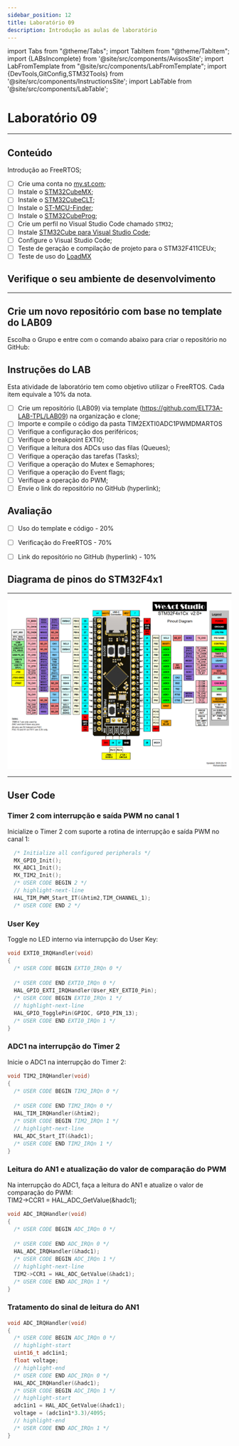 ```yaml
---
sidebar_position: 12
title: Laboratório 09
description: Introdução as aulas de laboratório
---
```


import Tabs from "@theme/Tabs";
import TabItem from "@theme/TabItem";
import {LABsIncomplete} from '@site/src/components/AvisosSite';
import LabFromTemplate from "@site/src/components/LabFromTemplate";
import {DevTools,GitConfig,STM32Tools} from '@site/src/components/InstructionsSite';
import LabTable from '@site/src/components/LabTable';

# Laboratório 09

<!-- Aviso de que este conteúdo está em construção! -->
<LABsIncomplete />

<!-- Tabela com link para atividade, inicio, fim e descrição do LAB! -->
<div style={{ display: "flex", justifyContent: "center" }}>
  <LabTable index={9} internal={false} />
</div>

---

## Conteúdo

Introdução ao FreeRTOS;

- [ ] Crie uma conta no [my.st.com](https://www.st.com/content/st_com/en/user-registration.html);
- [ ] Instale o [STM32CubeMX](https://www.st.com/en/development-tools/stm32cubemx.html#get-software);
- [ ] Instale o [STM32CubeCLT](https://www.st.com/en/development-tools/stm32cubeclt.html#get-software);
- [ ] Instale o [ST-MCU-Finder](https://www.st.com/en/development-tools/st-mcu-finder-pc.html#get-software);
- [ ] Instale o [STM32CubeProg](https://www.st.com/en/development-tools/stm32cubeprog.html#get-software);
- [ ] Crie um perfil no Visual Studio Code chamado `STM32`;
- [ ] Instale [STM32Cube para Visual Studio Code](https://marketplace.visualstudio.com/items?itemName=stmicroelectronics.stm32-vscode-extension);
- [ ] Configure o Visual Studio Code;
- [ ] Teste de geração e compilação de projeto para o STM32F411CEUx;
- [ ] Teste de uso do [LoadMX](/docs/loadmx)

## Verifique o seu ambiente de desenvolvimento

<!-- List of Dev Tools -->
<DevTools />

<!-- Configure o git -->
<GitConfig />

---

<!-- List of STM32Cube Tools -->
<STM32Tools />

## Crie um novo repositório com base no template do LAB09

Escolha o Grupo e entre com o comando abaixo para criar o repositório no GitHub:

<!-- Gera instruções para criar o repositório no GitHub por grupo com base no template do laboratório. -->
<LabFromTemplate labNumber="LAB09" opts="-c" />


## Instruções do LAB

Esta atividade de laboratório tem como objetivo utilizar o FreeRTOS. Cada item equivale a 10% da nota.

- [ ] Crie um repositório (LAB09) via template (https://github.com/ELT73A-LAB-TPL/LAB09) na organização e clone;
- [ ] Importe e compile o código da pasta TIM2EXTI0ADC1PWMDMARTOS
- [ ] Verifique a configuração dos periféricos;
- [ ] Verifique o breakpoint EXTI0;
- [ ] Verifique a leitura dos ADCs uso das filas (Queues);
- [ ] Verifique a operação das tarefas (Tasks);
- [ ] Verifique a operação do Mutex e Semaphores;
- [ ] Verifique a operação do Event flags;
- [ ] Verifique a operação do PWM;
- [ ] Envie o link do repositório no GitHub (hyperlink);

## Avaliação
- [ ] Uso do template e código - 20%
- [ ] Verificação do FreeRTOS - 70%
- [ ] Link do repositório no GitHub (hyperlink) - 10%


## Diagrama de pinos do STM32F4x1

---

![STM32F4x1 microcontroller pinout diagram;](/img/MiniSTM32F4x1/STM32F4x1_PinoutDiagram_RichardBalint.png)

---


## User Code
### Timer 2 com interrupção e saída PWM no canal 1
Inicialize o Timer 2 com suporte a rotina de interrupção e saída PWM no canal 1:
```c title="Src/main.c"
  /* Initialize all configured peripherals */
  MX_GPIO_Init();
  MX_ADC1_Init();
  MX_TIM2_Init();
  /* USER CODE BEGIN 2 */
  // highlight-next-line
  HAL_TIM_PWM_Start_IT(&htim2,TIM_CHANNEL_1);
  /* USER CODE END 2 */
```


### User Key
Toggle no LED interno via interrupção do User Key:
```c title="Src/stm32f4xx_it.c"
void EXTI0_IRQHandler(void)
{
  /* USER CODE BEGIN EXTI0_IRQn 0 */

  /* USER CODE END EXTI0_IRQn 0 */
  HAL_GPIO_EXTI_IRQHandler(User_KEY_EXTI0_Pin);
  /* USER CODE BEGIN EXTI0_IRQn 1 */
  // highlight-next-line
  HAL_GPIO_TogglePin(GPIOC, GPIO_PIN_13);
  /* USER CODE END EXTI0_IRQn 1 */
}
```

### ADC1 na interrupção do Timer 2
Inicie o ADC1 na interrupção do Timer 2:
```c title="Src/stm32f4xx_it.c"
void TIM2_IRQHandler(void)
{
  /* USER CODE BEGIN TIM2_IRQn 0 */

  /* USER CODE END TIM2_IRQn 0 */
  HAL_TIM_IRQHandler(&htim2);
  /* USER CODE BEGIN TIM2_IRQn 1 */
  // highlight-next-line
  HAL_ADC_Start_IT(&hadc1);
  /* USER CODE END TIM2_IRQn 1 */
}
```

### Leitura do AN1 e atualização do valor de comparação do PWM
Na interrupção do ADC1, faça a leitura do AN1 e atualize o valor de comparação do PWM:  
TIM2->CCR1 = HAL_ADC_GetValue(&hadc1);


```c title="Src/stm32f4xx_it.c"
void ADC_IRQHandler(void)
{
  /* USER CODE BEGIN ADC_IRQn 0 */

  /* USER CODE END ADC_IRQn 0 */
  HAL_ADC_IRQHandler(&hadc1);
  /* USER CODE BEGIN ADC_IRQn 1 */
  // highlight-next-line
  TIM2->CCR1 = HAL_ADC_GetValue(&hadc1);
  /* USER CODE END ADC_IRQn 1 */
}
```

### Tratamento do sinal de leitura do AN1

```c title="Src/stm32f4xx_it.c"
void ADC_IRQHandler(void)
{
  /* USER CODE BEGIN ADC_IRQn 0 */
  // highlight-start
  uint16_t adc1in1;
  float voltage;
  // highlight-end
  /* USER CODE END ADC_IRQn 0 */
  HAL_ADC_IRQHandler(&hadc1);
  /* USER CODE BEGIN ADC_IRQn 1 */
  // highlight-start
  adc1in1 = HAL_ADC_GetValue(&hadc1);
  voltage = (adc1in1*3.3)/4095;
  // highlight-end
  /* USER CODE END ADC_IRQn 1 */
}
```
